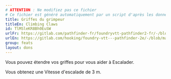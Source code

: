 ```yaml
---
# ATTENTION : Ne modifiez pas ce fichier
# Ce fichier est généré automatiquement par un script d'après les données du module Foundry VTT officiel et de sa traduction
title: Griffes du grimpeur
titleEn: Climbing Claws
id: TlMSleKR8Bh0EuSW
urlFr: https://gitlab.com/pathfinder-fr/foundryvtt-pathfinder2-fr/-/blob/master/data/feats/TlMSleKR8Bh0EuSW.htm
urlEn: https://gitlab.com/hooking/foundry-vtt---pathfinder-2e/-/blob/master/packs/data/feats.db/climbing-claws.json
group: feats
layout: dons
---
```

Vous pouvez étendre vos griffes pour vous aider à Escalader.

Vous obtenez une Vitesse d'escalade de 3 m.


